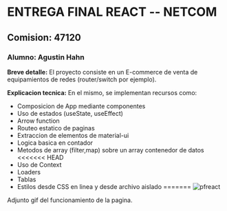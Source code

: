# ENTREGA FINAL REACT -- NETCOM
## Comision: 47120
### Alumno: Agustin Hahn


**Breve detalle:** 
El proyecto consiste en un E-commerce de venta de equipamientos de redes (router/switch por ejemplo).

**Explicacion tecnica:** 
En el mismo, se implementan recursos como:

- Composicion de App mediante componentes
- Uso de estados (useState, useEffect)
- Arrow function
- Routeo estatico de paginas
- Extraccion de elementos de material-ui
- Logica basica en contador
- Metodos de array (filter,map) sobre un array contenedor de datos
<<<<<<< HEAD
- Uso de Context
- Loaders
- Tablas
- Estilos desde CSS en linea y desde archivo aislado
=======
![pfreact](https://github.com/agustinhahn/ProyectoFinalReact-Hahn/assets/125411798/1834ec62-3388-4343-ab21-46a86536d126)


Adjunto gif del funcionamiento de la pagina.


